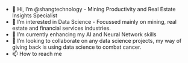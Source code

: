 - 👋 Hi, I’m @shangtechnology - Mining Productivity and Real Estate Insights Specialist
- 👀 I’m interested in Data Science - Focussed mainly on mining, real estate and financial services industries.
- 🌱 I’m currently enhancing my AI and Neural Network skills
- 💞️ I’m looking to collaborate on any data science projects, my way of giving back is using data science to combat cancer.
- 📫 How to reach me 

<!---
shangtechnology/shangtechnology is a ✨ special ✨ repository because its `README.md` (this file) appears on your GitHub profile.
You can click the Preview link to take a look at your changes.
--->
